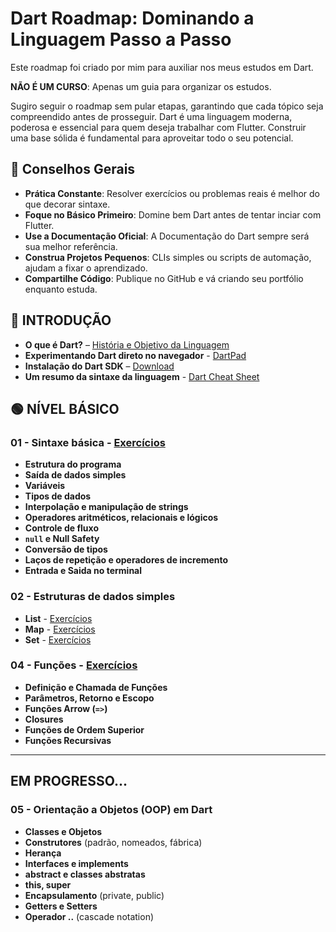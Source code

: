 # **Dart Roadmap: Dominando a Linguagem Passo a Passo**

Este roadmap foi criado por mim para auxiliar nos meus estudos em Dart.

**NÃO É UM CURSO**: Apenas um guia para organizar os estudos.

Sugiro seguir o roadmap sem pular etapas, garantindo que cada tópico seja compreendido antes de prosseguir. Dart é uma linguagem moderna, poderosa e essencial para quem deseja trabalhar com Flutter. Construir uma base sólida é fundamental para aproveitar todo o seu potencial.

## 🌱 **Conselhos Gerais**

* **Prática Constante**: Resolver exercícios ou problemas reais é melhor do que decorar sintaxe.
* **Foque no Básico Primeiro**: Domine bem Dart antes de tentar inciar com Flutter.
* **Use a Documentação Oficial**: A Documentação do Dart sempre será sua melhor referência.
* **Construa Projetos Pequenos**: CLIs simples ou scripts de automação, ajudam a fixar o aprendizado.
* **Compartilhe Código**: Publique no GitHub e vá criando seu portfólio enquanto estuda.

## 🚀 **INTRODUÇÃO**

* **O que é Dart?** – [História e Objetivo da Linguagem](https://www.youtube.com/watch?v=MqGhZDFiVys)
* **Experimentando Dart direto no navegador** - [DartPad](https://dartpad.dev/)
* **Instalação do Dart SDK** – [Download](https://dart.dev/get-dart)
* **Um resumo da sintaxe da linguagem** - [Dart Cheat Sheet](https://github.com/Ricardo7c/Dart-Roadmap/blob/main/cheatsheet.md)

## **🟢 NÍVEL BÁSICO**

### **01 - Sintaxe básica** - [Exercícios](https://github.com/Ricardo7c/Dart-Roadmap/blob/9836a0263ed7b5352821cc1a9124de04eaf691ca/01%20-%20Sintexa%20Basica/README.md)

* **Estrutura do programa** 
* **Saída de dados simples** 
* **Variáveis** 
* **Tipos de dados** 
* **Interpolação e manipulação de strings** 
* **Operadores aritméticos, relacionais e lógicos**
* **Controle de fluxo** 
* **`null` e Null Safety** 
* **Conversão de tipos**
* **Laços de repetição e operadores de incremento** 
* **Entrada e Saida no terminal**

### **02 - Estruturas de dados simples**

* **List** - [Exercícios](https://github.com/Ricardo7c/Dart-Roadmap/blob/9836a0263ed7b5352821cc1a9124de04eaf691ca/02%20-%20Estruturas%20de%20dados%20simples/Listas/README.md)
* **Map** - [Exercícios](https://github.com/Ricardo7c/Dart-Roadmap/blob/eb9212fde2f3ff727207c02f5ffac6562bb03f6d/02%20-%20Estruturas%20de%20dados%20simples/Maps/README.md)
* **Set** - [Exercícios](https://github.com/Ricardo7c/Dart-Roadmap/tree/89dc757df610e726423261c085c1ac11d9146dfd/02%20-%20Estruturas%20de%20dados%20simples/Sets)

### **04 - Funções** - [Exercícios](https://github.com/Ricardo7c/Dart-Roadmap/blob/main/03%20-%20Fun%C3%A7%C3%B5es/README.md)

* **Definição e Chamada de Funções**
* **Parâmetros, Retorno e Escopo**
* **Funções Arrow (`=>`)**
* **Closures**
* **Funções de Ordem Superior**
* **Funções Recursivas**

---
## EM PROGRESSO...

### **05 - Orientação a Objetos (OOP) em Dart**

* **Classes e Objetos**
* **Construtores** (padrão, nomeados, fábrica)
* **Herança**
* **Interfaces e implements**
* **abstract e classes abstratas**
* **this, super**
* **Encapsulamento** (private, public)
* **Getters e Setters**
* **Operador ..** (cascade notation)
